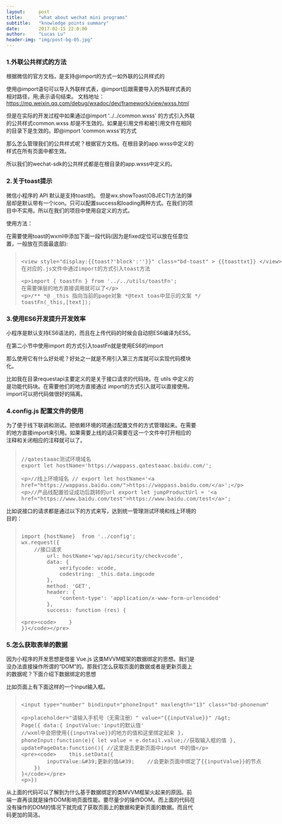 ```yaml
---
layout:     post
title:      "what about wechat mini programs"
subtitle:   "knowledge points summary"
date:       2017-02-15 22:0:00
author:     "Lucas Lu"
header-img: "img/post-bg-05.jpg"
---
```



<h3>1.外联公共样式的方法</h3>

<p>根据微信的官方文档，是支持@import的方式一如外联的公共样式的

使用@import语句可以导入外联样式表，@import后跟需要导入的外联样式表的相对路径，用;表示语句结束。
文档地址：https://mp.weixin.qq.com/debug/wxadoc/dev/framework/view/wxss.html

但是在实际的开发过程中如果通过@import '../../common.wxss' 的方式引入外联的公共样式common.wxss 却是不生效的。如果是引用文件和被引用文件在相同的目录下是生效的。即@import 'common.wxss'的方式

那么怎么管理我们的公共样式呢？根据官方文档。在根目录的app.wxss中定义的样式在所有页面中都生效。

所以我们的wechat-sdk的公共样式都是在根目录的app.wxss中定义的。</p>

<h3>2.关于toast提示</h3>

<p>微信小程序的 API 默认是支持toast的。 但是wx.showToast(OBJECT)方法的弹层却是默认带有一个icon。只可以配置success和loading两种方式。在我们的项目中不实用。所以在我们的项目中使用自定义的方式。

使用方法：

在需要使用toast的wxml中添加下面一段代码(因为是fixed定位可以放在任意位置，一般放在页面最底部):</p>

<blockquote>
<xmp>
<view style="display:{{toast?'block':''}}" class="bd-toast" > {{toasttxt}} </view>
在对应的.js文件中通过import的方式引入toast方法

import { toastFn } from '../../utils/toastFn';
在需要弹层的地方直接调用就可以了

/**
 *@ _this  指向当前的page对象
 *@text toas中显示的文案
 */
toastFn(_this,[text]);
</xmp>
</blockquote>

<h3>3.使用ES6开发提升开发效率</h3>

<p>

小程序是默认支持ES6语法的，而且在上传代码的时候会自动把ES6编译为ES5。 

在第二小节中使用import 的方式引入toastFn就是使用ES6的import

那么使用它有什么好处呢？好处之一就是不用引入第三方库就可以实现代码模块化。

比如我在目录requestapi主要定义的是关于接口请求的代码块。在 utils 中定义的是功能代码块。在需要他们的地方直接通过 import的方式引入就可以直接使用。import可以把代码做很好的隔离。

</p>

<h3>4.config.js 配置文件的使用</h3>

<p>为了便于线下联调和测试。把依赖环境的项通过配置文件的方式管理起来。在需要的地方直接import来引用。如果需要上线的话只需要在这一个文件中打开相应的注释和关闭相应的注释就可以了。
<blockquote>
<xmp>
//qatestaaac测试环境域名
export let hostName='https://wappass.qatestaaac.baidu.com/';

//线上环境域名
// export let hostName='https://wappass.baidu.com/';

//产品线配置验证成功后跳转的url
export let jumpProductUrl = 'https://www.baidu.com/test';
</xmp>
</blockquote>

比如说接口的请求都是通过以下的方式来写，达到统一管理测试环境和线上环境的目的：</p>
<blockquote>
<xmp>
import {hostName}  from '../config';
wx.request({
    //接口请求
        url: hostName+'wp/api/security/checkvcode',
        data: {
            verifycode: vcode,
            codestring: _this.data.imgcode
        },
        method: 'GET',
        header: {
            'content-type': 'application/x-www-form-urlencoded'
        },
        success: function (res) {

        }
    })
</xmp>
</blockquote>
<h3>5.怎么获取表单的数据</h3>

因为小程序的开发思想是借鉴 Vue.js 这类MVVM框架的数据绑定的思想。我们是没办法直接操作所谓的“DOM”的。那我们怎么获取页面的数据或者是更新页面上的数据呢？下面介绍下数据绑定的思想

比如页面上有下面这样的一个input输入框。


<blockquote>
<xmp>
<input type="number" bindinput="phoneInput" maxlength="13" class="bd-phonenum" 

placeholder="请输入手机号（无需注册）" value="{{inputValue}}" />
Page({
    data:{
        inputValue:'input的默认值'   //wxml中会把使用{{inputValue}}的地方的值和这里绑定起来
    },
    phoneInput:function(e){
        let value = e.detail.value;//获取输入框的值
    },
    updatePageData:function(){
        //这里是去更新页面中input 中的值

        this.setData({
            inputValue:'更新的值'    //会更新页面中绑定了{{inputValue}}的节点
        })
    }
})
</xmp>
</blockquote>
<p>
从上面的代码可以了解到为什么基于数据绑定的类MVVM框架火起来的原因。前端一直再谈就是操作DOM影响页面性能。要尽量少的操作DOM。而上面的代码在没有操作的DOM的情况下就完成了获取页面上的数据和更新页面的数据。而且代码更加的简洁。
</p>